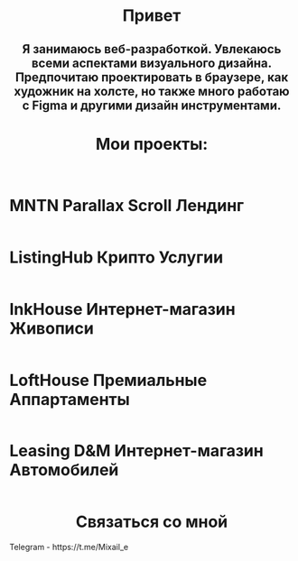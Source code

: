 <h1 align="center">Привет</h1>

<h2 align="center">Я занимаюсь веб-разработкой. Увлекаюсь всеми аспектами визуального дизайна. Предпочитаю проектировать в браузере, как художник на холсте, но также много работаю с Figma и другими дизайн инструментами.</h2>

<h1 align="center">Мои проекты:</h1>
<br>

<h1>MNTN Parallax Scroll Лендинг</h1>
<picture>
 <img align="center" alt="" src="https://github.com/EttenM/EttenM.github.io/blob/main/img/MountPar.gif">
</picture>
<br>


<h1>ListingHub Крипто Услугии</h1>
<picture>
 <img align="center" alt="" src="https://github.com/EttenM/EttenM.github.io/blob/main/img/ListingHub.gif">
</picture>
<br>


<h1>InkHouse Интернет-магазин Живописи</h1>
<picture>
 <img align="center" alt="" src="https://github.com/EttenM/EttenM.github.io/blob/main/img/Ink.gif">
</picture>
<br>


<h1>LoftHouse Премиальные Аппартаменты</h1>
<picture>
 <img align="center" alt="" src="https://github.com/EttenM/EttenM.github.io/blob/main/img/LoftHouse.gif">
</picture>
<br>

<h1>Leasing D&M Интернет-магазин Автомобилей</h1>
<picture>
 <img align="center" alt="" src="https://github.com/EttenM/EttenM.github.io/blob/main/img/Leasing.gif">
</picture>
<br>

<h1 align="center">Связаться со мной</h1>
Telegram - https://t.me/Mixail_e




<!--
**EttenM/EttenM** is a ✨ _special_ ✨ repository because its `README.md` (this file) appears on your GitHub profile.

Here are some ideas to get you started:

- 🔭 I’m currently working on ...
- 🌱 I’m currently learning ...
- 👯 I’m looking to collaborate on ...
- 🤔 I’m looking for help with ...
- 💬 Ask me about ...
- 📫 How to reach me: ...
- 😄 Pronouns: ...
- ⚡ Fun fact: ...
-->
